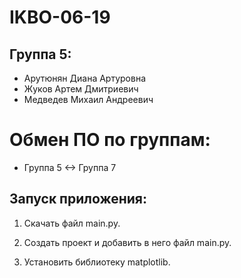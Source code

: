 # IKBO-06-19

## Группа 5:
  - Арутюнян Диана Артуровна
  - Жуков Артем Дмитриевич
  - Медведев Михаил Андреевич

# Обмен ПО по группам:
- Группа 5 <-> Группа 7

## Запуск приложения:
1. Скачать файл main.py.

2. Создать проект и добавить в него файл main.py.

3. Установить библиотеку matplotlib.
